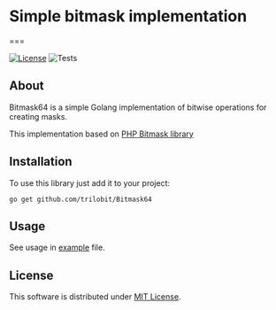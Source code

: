 # Simple bitmask implementation
===

[![License](https://img.shields.io/badge/License-MIT-blue.svg)](https://opensource.org/licenses/MIT)
![Tests](https://github.com/trilobit/Bitmask64/.github/workflows/ci.yml/badge.svg?branch=main)

## About

Bitmask64 is a simple Golang implementation of bitwise operations for creating masks.

This implementation based on [PHP Bitmask library](https://github.com/Aliance/Bitmask)

## Installation

To use this library just add it to your project:

```
go get github.com/trilobit/Bitmask64
```

## Usage

See usage in [example](example/main.go) file.

## License

This software is distributed under [MIT License](LICENSE).
